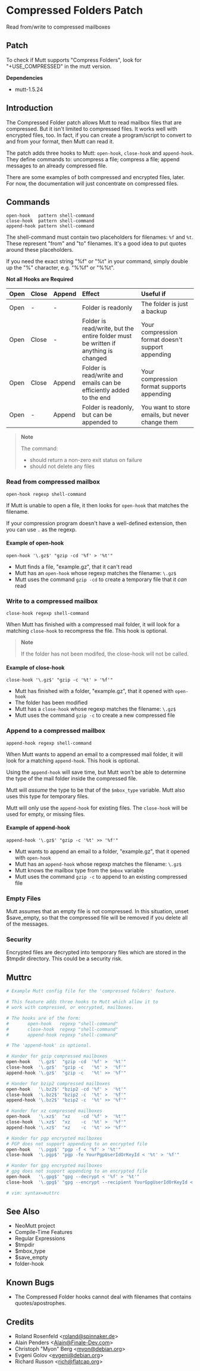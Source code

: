 Compressed Folders Patch
========================

Read from/write to compressed mailboxes

Patch
-----

To check if Mutt supports "Compress Folders", look for "+USE\_COMPRESSED" in the mutt version.

**Dependencies**
-   mutt-1.5.24

Introduction
------------

The Compressed Folder patch allows Mutt to read mailbox files that are compressed. But it isn't limited to compressed files. It works well with encrypted files, too. In fact, if you can create a program/script to convert to and from your format, then Mutt can read it.

The patch adds three hooks to Mutt: `open-hook`, `close-hook` and `append-hook`. They define commands to: uncompress a file; compress a file; append messages to an already compressed file.

There are some examples of both compressed and encrypted files, later. For now, the documentation will just concentrate on compressed files.

Commands
--------

    open-hook   pattern shell-command
    close-hook  pattern shell-command
    append-hook pattern shell-command

The shell-command must contain two placeholders for filenames: `%f` and `%t`. These represent "from" and "to" filenames. It's a good idea to put quotes around these placeholders.

If you need the exact string "%f" or "%t" in your command, simply double up the "%" character, e.g. "%%f" or "%%t".

**Not all Hooks are Required**

| Open | Close | Append | Effect                                                                             | Useful if                                         |
|:-----|:------|:-------|:-----------------------------------------------------------------------------------|:--------------------------------------------------|
| Open | -     | -      | Folder is readonly                                                                 | The folder is just a backup                       |
| Open | Close | -      | Folder is read/write, but the entire folder must be written if anything is changed | Your compression format doesn't support appending |
| Open | Close | Append | Folder is read/write and emails can be efficiently added to the end                | Your compression format supports appending        |
| Open | -     | Append | Folder is readonly, but can be appended to                                         | You want to store emails, but never change them   |

> **Note**
>
> The command:
> -   should return a non-zero exit status on failure
> -   should not delete any files

### Read from compressed mailbox

    open-hook regexp shell-command

If Mutt is unable to open a file, it then looks for `open-hook` that matches the filename.

If your compression program doesn't have a well-defined extension, then you can use `.` as the regexp.

#### Example of open-hook

    open-hook '\.gz$' "gzip -cd '%f' > '%t'"

-   Mutt finds a file, "example.gz", that it can't read
-   Mutt has an `open-hook` whose regexp matches the filename: `\.gz$`
-   Mutt uses the command `gzip -cd` to create a temporary file that it *can* read

### Write to a compressed mailbox

    close-hook regexp shell-command

When Mutt has finished with a compressed mail folder, it will look for a matching `close-hook` to recompress the file. This hook is optional.

> **Note**
>
> If the folder has not been modifed, the
> close-hook
> will not be called.

#### Example of close-hook

    close-hook '\.gz$' "gzip -c '%t' > '%f'"

-   Mutt has finished with a folder, "example.gz", that it opened with `open-hook`
-   The folder has been modified
-   Mutt has a `close-hook` whose regexp matches the filename: `\.gz$`
-   Mutt uses the command `gzip -c` to create a new compressed file

### Append to a compressed mailbox

    append-hook regexp shell-command

When Mutt wants to append an email to a compressed mail folder, it will look for a matching `append-hook`. This hook is optional.

Using the `append-hook` will save time, but Mutt won't be able to determine the type of the mail folder inside the compressed file.

Mutt will *assume* the type to be that of the `$mbox_type` variable. Mutt also uses this type for temporary files.

Mutt will only use the `append-hook` for existing files. The `close-hook` will be used for empty, or missing files.

#### Example of append-hook

    append-hook '\.gz$' "gzip -c '%t' >> '%f'"

-   Mutt wants to append an email to a folder, "example.gz", that it opened with `open-hook`
-   Mutt has an `append-hook` whose regexp matches the filename: `\.gz$`
-   Mutt knows the mailbox type from the `$mbox` variable
-   Mutt uses the command `gzip -c` to append to an existing compressed file

### Empty Files

Mutt assumes that an empty file is not compressed. In this situation, unset $save\_empty, so that the compressed file will be removed if you delete all of the messages.

### Security

Encrypted files are decrypted into temporary files which are stored in the $tmpdir directory. This could be a security risk.

Muttrc
------

```bash
# Example Mutt config file for the 'compressed folders' feature.

# This feature adds three hooks to Mutt which allow it to
# work with compressed, or encrypted, mailboxes.

# The hooks are of the form:
#       open-hook   regexp "shell-command"
#       close-hook  regexp "shell-command"
#       append-hook regexp "shell-command"

# The 'append-hook' is optional.

# Hander for gzip compressed mailboxes
open-hook   '\.gz$'  "gzip -cd  '%f' >  '%t'"
close-hook  '\.gz$'  "gzip -c   '%t' >  '%f'"
append-hook '\.gz$'  "gzip -c   '%t' >> '%f'"

# Hander for bzip2 compressed mailboxes
open-hook   '\.bz2$' "bzip2 -cd '%f' >  '%t'"
close-hook  '\.bz2$' "bzip2 -c  '%t' >  '%f'"
append-hook '\.bz2$' "bzip2 -c  '%t' >> '%f'"

# Hander for xz compressed mailboxes
open-hook   '\.xz$'  "xz    -cd '%f' >  '%t'"
close-hook  '\.xz$'  "xz    -c  '%t' >  '%f'"
append-hook '\.xz$'  "xz    -c  '%t' >> '%f'"

# Hander for pgp encrypted mailboxes
# PGP does not support appending to an encrypted file
open-hook   '\.pgp$' "pgp -f < '%f' > '%t'"
close-hook  '\.pgp$' "pgp -fe YourPgpUserIdOrKeyId < '%t' > '%f'"

# Hander for gpg encrypted mailboxes
# gpg does not support appending to an encrypted file
open-hook   '\.gpg$' "gpg --decrypt < '%f' > '%t'"
close-hook  '\.gpg$' "gpg --encrypt --recipient YourGpgUserIdOrKeyId < '%t' > '%f'"

# vim: syntax=muttrc
```

See Also
--------

-   NeoMutt project
-   Compile-Time Features
-   Regular Expressions
-   $tmpdir
-   $mbox\_type
-   $save\_empty
-   folder-hook

Known Bugs
----------

-   The Compressed Folder hooks cannot deal with filenames that contains quotes/apostrophes.

Credits
-------

-   Roland Rosenfeld \<roland@spinnaker.de\>
-   Alain Penders \<Alain@Finale-Dev.com\>
-   Christoph "Myon" Berg \<myon@debian.org\>
-   Evgeni Golov \<evgeni@debian.org\>
-   Richard Russon \<rich@flatcap.org\>

